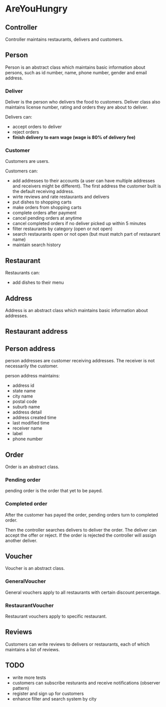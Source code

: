 # AreYouHungry

## Controller
Controller maintains restaurants, delivers and customers.

## Person
Person is an abstract class which maintains basic information about persons, such as id number, name, phone number, gender and email address.

### Deliver
Deliver is the person who delivers the food to customers.
Deliver class also maintains license number, rating and orders they are about to deliver.

Delivers can:
- accept orders to deliver
- reject orders
- **finish delivery to earn wage (wage is 80% of delivery fee)**

### Customer
Customers are users.

Customers can:
- add addresses to their accounts (a user can have multiple addresses and receivers might be different). The first address the customer built is the default receiving address.
- wirte reviews and rate restaurants and delivers
- put dishes to shopping carts
- make orders from shopping carts
- complete orders after payment
- cancel pending orders at anytime
- cancel completed orders if no deliver picked up within 5 minutes
- filter restaurants by category (open or not open)
- search restaurants open or not open (but must match part of restaurant name)
- maintain search history

## Restaurant
Restaurants can:
- add dishes to their menu

## Address
Address is an abstract class which maintains basic information about addresses.

## Restaurant address

## Person address
person addresses are customer receiving addresses.
The receiver is not necessarily the customer.

person address maintains:
- address id
- state name
- city name
- postal code
- suburb name
- address detail
- address created time
- last modified time
- receiver name
- label
- phone number

## Order
Order is an abstract class.

### Pending order
pending order is the order that yet to be payed.

### Completed order
After the customer has payed the order, pending orders turn to completed order.

Then the controller searches delivers to deliver the order.
The deliver can accept the offer or reject.
If the order is rejected the controller will assign another deliver.

## Voucher
Voucher is an abstract class.

### GeneralVoucher
General vouchers apply to all restaurants with certain discount percentage.

### RestaurantVoucher
Restaurant vouchers apply to specific restaurant.

## Reviews
Customers can write reviews to delivers or restaurants, each of which maintains a list of reviews.

## TODO
- write more tests
- customers can subscribe resturants and receive notifications (observer pattern)
- register and sign up for customers
- enhance filter and search system by city
